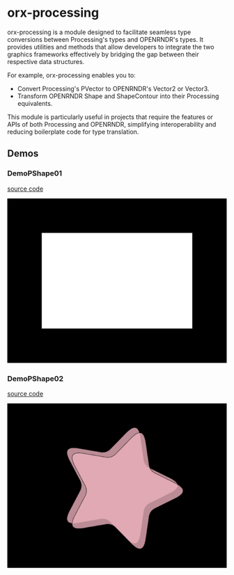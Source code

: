 # orx-processing

orx-processing is a module designed to facilitate seamless type conversions
between Processing's types and OPENRNDR's types. It provides utilities and
methods that allow developers to integrate the two graphics frameworks
effectively by bridging the gap between their respective data structures.

For example, orx-processing enables you to:
 - Convert Processing's PVector to OPENRNDR's Vector2 or Vector3.
 - Transform OPENRNDR Shape and ShapeContour into their Processing equivalents.
 
This module is particularly useful in projects that require the features or
APIs of both Processing and OPENRNDR, simplifying interoperability and reducing boilerplate code for type translation.
<!-- __demos__ -->
## Demos
### DemoPShape01
[source code](src/demo/kotlin/DemoPShape01.kt)

![DemoPShape01Kt](https://raw.githubusercontent.com/openrndr/orx/media/orx-jvm/orx-processing/images/DemoPShape01Kt.png)

### DemoPShape02
[source code](src/demo/kotlin/DemoPShape02.kt)

![DemoPShape02Kt](https://raw.githubusercontent.com/openrndr/orx/media/orx-jvm/orx-processing/images/DemoPShape02Kt.png)
